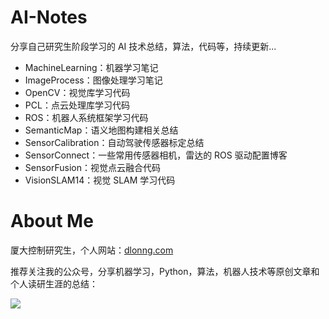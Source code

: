 # AI-Notes
分享自己研究生阶段学习的 AI 技术总结，算法，代码等，持续更新...

- MachineLearning：机器学习笔记
- ImageProcess：图像处理学习笔记
- OpenCV：视觉库学习代码
- PCL：点云处理库学习代码
- ROS：机器人系统框架学习代码
- SemanticMap：语义地图构建相关总结
- SensorCalibration：自动驾驶传感器标定总结
- SensorConnect：一些常用传感器相机，雷达的 ROS 驱动配置博客
- SensorFusion：视觉点云融合代码
- VisionSLAM14：视觉 SLAM 学习代码

# About Me
厦大控制研究生，个人网站：[dlonng.com](https://dlonng.com)

推荐关注我的公众号，分享机器学习，Python，算法，机器人技术等原创文章和个人读研生涯的总结：

![](https://dlonng.oss-cn-shenzhen.aliyuncs.com/blog/dlonng_qrcode.jpg)